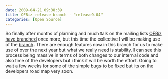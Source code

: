 ```yaml
---
date: 2009-04-21 09:38:39
title: OFBiz release branch - "release9.04"
categories: [Open Source]
---
```


So finally after months of planning and much talk on the mailing lists [OFBiz have branched](http://news.prnewswire.com/DisplayReleaseContent.aspx?ACCT=104&STORY=/www/story/04-20-2009/0005008924&EDATE=) once more, but this time the collective I will be making use of the [branch](http://ofbiz.apache.org). There are enough features now in this branch for us to make use of over the next year but what we really need is stability. I can see this process being massive in terms of both changes to our internal code and also time of the developers but i think it will be worth the effort. Going to wait a few weeks for some of the simple bugs to be fixed but its on the developers road map very soon.

